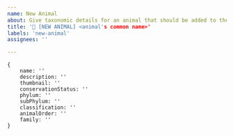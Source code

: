 ```yaml
---
name: New Animal
about: Give taxonomic details for an animal that should be added to the database
title: '🐾 [NEW ANIMAL] <animal's common name>'
labels: 'new-animal'
assignees: ''

---
```

<!-- ! Please do a search before opening an issue for a new animal to ensure that it does not already exist. 

When adding an animal, please refer to the common name. For domesticated animals, do not refer to breeds. At this time, we are not taking into consideration the breeds of animals at this time.

❌ Don't do this: name: 'shiba inu'
✅ Do this: name: 'dog'

You will also need to include an image of the animal. Please add image for the animal in the `./media` directory and update the `thumbnail` field accordingly in JPG or PNG format.

Conversation Status - When adding the conversation status of the animal, use acronym:

List of the Conversation Statuses:
| Status | Description            |
|--------|------------------------|
| EX     | Extinct                |
| EW     | Extinct in the Wild    |
| CR     | Critically Endangered  |
| EN     | Endangered             |
| VU     | Vulnerable             |
| NT     | Near Threatened        |
| LC     | Least Concern          |
| DD     | Data Deficient         |
| NE     | Not Evaluated          |
| NA     | Not Applicable         |


example:
{
    name: 'dog'
    description: 'a domesticated canine'
    thumbnail: './media/image_of_dog.jpg'
    conservationStatus: 'NA'
    phylum: 'chordata'
    subPhylum: 'vertebrata'
    classification: 'mammalia'
    animalOrder: 'carnivora'
    family: 'canidae'
}
-->

```
{
    name: ''
    description: ''
    thumbnail: ''
    conservationStatus: ''
    phylum: ''
    subPhylum: ''
    classification: ''
    animalOrder: ''
    family: ''
}
```